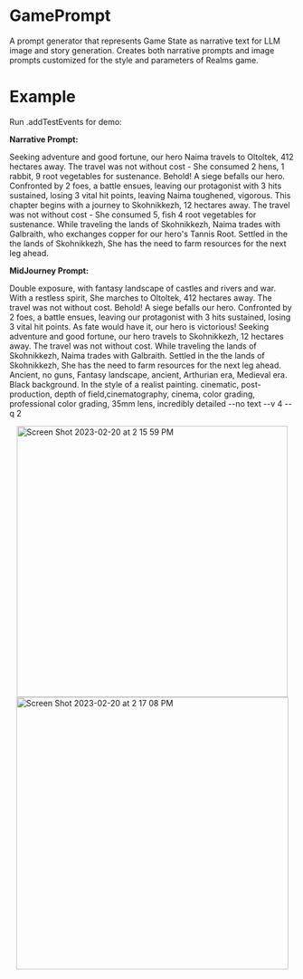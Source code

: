 # GamePrompt
A prompt generator that represents Game State as narrative text for LLM image and story generation. Creates both narrative prompts and image prompts customized for the style and parameters of Realms game.

# Example 

Run .addTestEvents for demo:

**Narrative Prompt:**

Seeking adventure and good fortune, our hero Naima travels to Oltoltek, 412 hectares away. The travel was not without cost - She consumed 2 hens, 1 rabbit, 9 root vegetables for sustenance. Behold! A siege befalls our hero. Confronted by 2 foes, a battle ensues, leaving our protagonist with 3 hits sustained, losing 3 vital hit points, leaving Naima toughened, vigorous. This chapter begins with a journey to Skohnikkezh, 12 hectares away. The travel was not without cost - She consumed 5, fish 4 root vegetables for sustenance. While traveling the lands of Skohnikkezh, Naima trades with Galbraith, who exchanges copper for our hero's Tannis Root. Settled in the the lands of Skohnikkezh, She has the need to farm resources for the next leg ahead.  
 
**MidJourney Prompt:**

Double exposure, with fantasy landscape of castles and rivers and war. With a restless spirit, She marches to Oltoltek, 412 hectares away. The travel was not without cost.  Behold! A siege befalls our hero. Confronted by 2 foes, a battle ensues, leaving our protagonist with 3 hits sustained, losing 3 vital hit points. As fate would have it, our hero is victorious! Seeking adventure and good fortune, our hero travels to Skohnikkezh, 12 hectares away. The travel was not without cost.  While traveling the lands of Skohnikkezh, Naima trades with Galbraith. Settled in the the lands of Skohnikkezh, She has the need to farm resources for the next leg ahead.   Ancient, no guns, Fantasy landscape, ancient, Arthurian era, Medieval era. Black background. In the style of a realist painting. cinematic, post-production, depth of field,cinematography, cinema, color grading, professional color grading, 35mm lens, incredibly detailed --no text --v 4 --q 2

<img width="479" alt="Screen Shot 2023-02-20 at 2 15 59 PM" src="https://user-images.githubusercontent.com/44890312/220206316-5627f95e-1774-42be-8872-c9f6ba9fae64.png" style="display: block; margin: 0 auto;">
<img width="481" alt="Screen Shot 2023-02-20 at 2 17 08 PM" src="https://user-images.githubusercontent.com/44890312/220206337-dfed6f98-55e0-4779-9786-df6d26f8cc73.png" style="display: block; margin: 0 auto;">
